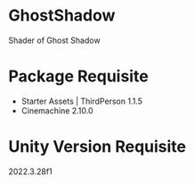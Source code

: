 # GhostShadow
Shader of Ghost Shadow

# Package Requisite
- Starter Assets | ThirdPerson 1.1.5
- Cinemachine 2.10.0

# Unity Version Requisite
2022.3.28f1
